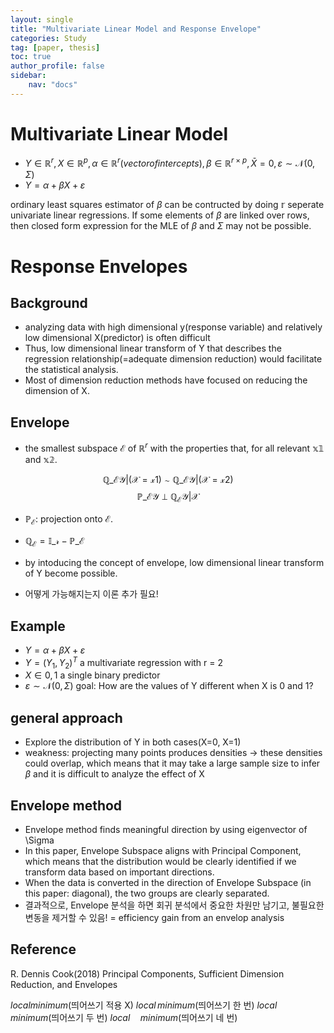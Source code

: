 ```yaml
---
layout: single
title: "Multivariate Linear Model and Response Envelope"
categories: Study
tag: [paper, thesis]
toc: true
author_profile: false
sidebar:
    nav: "docs"
---
```



Multivariate Linear Model
===

- $Y \in \mathbb{R}^r , X \in \mathbb{R}^p , \alpha \in \mathbb{R}^r (vector of intercepts), \beta \in \mathbb{R}^{r\times p},  \bar{X} = 0, \varepsilon\sim\mathcal{N}(0,\Sigma)$
- $Y = \alpha + \beta X + \varepsilon$

ordinary least squares estimator of $\beta$ can be contructed by doing $\mathbb{r}$ seperate univariate linear regressions. If some elements of $\beta$ are linked over rows, then closed form expression for the MLE of $\beta$ and $\Sigma$ may not be possible.

Response Envelopes
===
Background
---
- analyzing data with high dimensional y(response variable) and relatively low dimensional X(predictor) is often difficult
- Thus, low dimensional linear transform of Y that describes the regression relationship(=adequate dimension reduction) would facilitate the statistical analysis.
- Most of dimension reduction methods have focused on reducing the dimension of X.

Envelope
---
- the smallest subspace $\mathcal{E}$ of $\mathbb{R}^r$ with the properties that, for all relevant $\mathbb{x1}$ and $\mathbb{x2}$.

$$\mathbb{Q}\_\mathcal{E} \mathcal{Y}|(\mathcal{X}=\mathcal{x1})\sim \mathbb{Q}\_\mathcal{E} \mathcal{Y}|(\mathcal{X}=\mathcal{x2})$$
$$\mathbb{P}\_\mathcal{E} \mathcal{Y} \perp \mathbb{Q}_\mathcal{E} \mathcal{Y}|\mathcal{X}$$

- $\mathbb{P}_{\mathcal{E}}$: projection onto $\mathcal{E}$.
- $\mathbb{Q}_{\mathcal{E}} = \mathbb{I}\_{\mathcal{r}} - \mathbb{P}\_{\mathcal{E}}$
- by intoducing the concept of envelope, low dimensional linear transform of Y become possible.

- 어떻게 가능해지는지 이론 추가 필요!

Example
---
- $Y = \alpha + \beta X + \varepsilon$
- $Y = (Y_1,Y_2)^T$ a multivariate regression with r = 2
- $X \in {0,1}$ a single binary predictor
- $\varepsilon\sim\mathcal{N}(0,\Sigma)$
goal: How are the values of Y different when X is 0 and 1?

general approach 
---
- Explore the distribution of Y in both cases(X=0, X=1)
- weakness: projecting many points produces densities -> these densities could overlap, which means that it may take a large sample size to infer $\beta$ and it is difficult to analyze the effect of X

Envelope method
---
- Envelope method finds meaningful direction by using eigenvector of \Sigma
- In this paper, Envelope Subspace aligns with Principal Component, which means that the distribution would be clearly identified if we transform data based on important directions.
- When the data is converted in the direction of Envelope Subspace (in this paper: diagonal), the two groups are clearly separated.
- 결과적으로, Envelope 분석을 하면 회귀 분석에서 중요한 차원만 남기고, 불필요한 변동을 제거할 수 있음! = efficiency gain from an envelop analysis 


Reference
---
R. Dennis Cook(2018) Principal Components, Sufficient Dimension Reduction, and Envelopes


$local minimum$(띄어쓰기 적용 X)
$local\,minimum$(띄어쓰기 한 번)
$local\;minimum$(띄어쓰기 두 번)
$local\quad minimum$(띄어쓰기 네 번)
